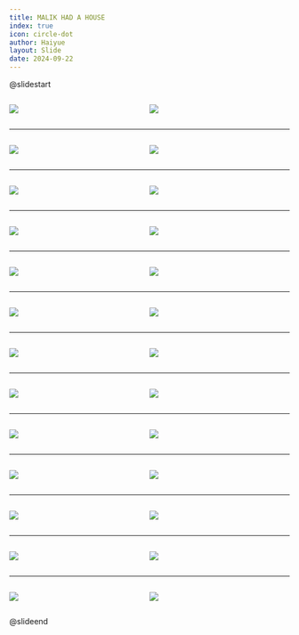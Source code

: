 ```yaml
---
title: MALIK HAD A HOUSE
index: true
icon: circle-dot
author: Haiyue
layout: Slide
date: 2024-09-22
---
```

 
@slidestart

<div style="display:flex">
<div style="flex:1">

![](https://raw.githubusercontent.com/yclord/reading/refs/heads/master/english/Level-X/MALIK%20HAD%20A%20HOUSE/001.webp)
</div>
<div style="flex:1">

![](https://raw.githubusercontent.com/yclord/reading/refs/heads/master/english/Level-X/MALIK%20HAD%20A%20HOUSE/002.webp)
</div>
</div>

---

<div style="display:flex">
<div style="flex:1">

![](https://raw.githubusercontent.com/yclord/reading/refs/heads/master/english/Level-X/MALIK%20HAD%20A%20HOUSE/003.webp)
</div>
<div style="flex:1">

![](https://raw.githubusercontent.com/yclord/reading/refs/heads/master/english/Level-X/MALIK%20HAD%20A%20HOUSE/004.webp)
</div>
</div>

---

<div style="display:flex">
<div style="flex:1">

![](https://raw.githubusercontent.com/yclord/reading/refs/heads/master/english/Level-X/MALIK%20HAD%20A%20HOUSE/005.webp)
</div>
<div style="flex:1">

![](https://raw.githubusercontent.com/yclord/reading/refs/heads/master/english/Level-X/MALIK%20HAD%20A%20HOUSE/006.webp)
</div>
</div>

---

<div style="display:flex">
<div style="flex:1">

![](https://raw.githubusercontent.com/yclord/reading/refs/heads/master/english/Level-X/MALIK%20HAD%20A%20HOUSE/007.webp)
</div>
<div style="flex:1">

![](https://raw.githubusercontent.com/yclord/reading/refs/heads/master/english/Level-X/MALIK%20HAD%20A%20HOUSE/008.webp)
</div>
</div>

---

<div style="display:flex">
<div style="flex:1">

![](https://raw.githubusercontent.com/yclord/reading/refs/heads/master/english/Level-X/MALIK%20HAD%20A%20HOUSE/009.webp)
</div>
<div style="flex:1">

![](https://raw.githubusercontent.com/yclord/reading/refs/heads/master/english/Level-X/MALIK%20HAD%20A%20HOUSE/010.webp)
</div>
</div>

---

<div style="display:flex">
<div style="flex:1">

![](https://raw.githubusercontent.com/yclord/reading/refs/heads/master/english/Level-X/MALIK%20HAD%20A%20HOUSE/011.webp)
</div>
<div style="flex:1">

![](https://raw.githubusercontent.com/yclord/reading/refs/heads/master/english/Level-X/MALIK%20HAD%20A%20HOUSE/012.webp)
</div>
</div>

---

<div style="display:flex">
<div style="flex:1">

![](https://raw.githubusercontent.com/yclord/reading/refs/heads/master/english/Level-X/MALIK%20HAD%20A%20HOUSE/013.webp)
</div>
<div style="flex:1">

![](https://raw.githubusercontent.com/yclord/reading/refs/heads/master/english/Level-X/MALIK%20HAD%20A%20HOUSE/014.webp)
</div>
</div>

---

<div style="display:flex">
<div style="flex:1">

![](https://raw.githubusercontent.com/yclord/reading/refs/heads/master/english/Level-X/MALIK%20HAD%20A%20HOUSE/015.webp)
</div>
<div style="flex:1">

![](https://raw.githubusercontent.com/yclord/reading/refs/heads/master/english/Level-X/MALIK%20HAD%20A%20HOUSE/016.webp)
</div>
</div>

---

<div style="display:flex">
<div style="flex:1">

![](https://raw.githubusercontent.com/yclord/reading/refs/heads/master/english/Level-X/MALIK%20HAD%20A%20HOUSE/017.webp)
</div>
<div style="flex:1">

![](https://raw.githubusercontent.com/yclord/reading/refs/heads/master/english/Level-X/MALIK%20HAD%20A%20HOUSE/018.webp)
</div>
</div>

---

<div style="display:flex">
<div style="flex:1">

![](https://raw.githubusercontent.com/yclord/reading/refs/heads/master/english/Level-X/MALIK%20HAD%20A%20HOUSE/019.webp)
</div>
<div style="flex:1">

![](https://raw.githubusercontent.com/yclord/reading/refs/heads/master/english/Level-X/MALIK%20HAD%20A%20HOUSE/020.webp)
</div>
</div>

---

<div style="display:flex">
<div style="flex:1">

![](https://raw.githubusercontent.com/yclord/reading/refs/heads/master/english/Level-X/MALIK%20HAD%20A%20HOUSE/021.webp)
</div>
<div style="flex:1">

![](https://raw.githubusercontent.com/yclord/reading/refs/heads/master/english/Level-X/MALIK%20HAD%20A%20HOUSE/022.webp)
</div>
</div>

---

<div style="display:flex">
<div style="flex:1">

![](https://raw.githubusercontent.com/yclord/reading/refs/heads/master/english/Level-X/MALIK%20HAD%20A%20HOUSE/023.webp)
</div>
<div style="flex:1">

![](https://raw.githubusercontent.com/yclord/reading/refs/heads/master/english/Level-X/MALIK%20HAD%20A%20HOUSE/024.webp)
</div>
</div>

---

<div style="display:flex">
<div style="flex:1">

![](https://raw.githubusercontent.com/yclord/reading/refs/heads/master/english/Level-X/MALIK%20HAD%20A%20HOUSE/025.webp)
</div>
<div style="flex:1">

![](https://raw.githubusercontent.com/yclord/reading/refs/heads/master/english/Level-X/MALIK%20HAD%20A%20HOUSE/026.webp)
</div>
</div>

@slideend